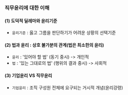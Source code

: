 
### 직무윤리에 대한 이해
#### (1) 도덕적 딜레마와 윤리기준
- `윤리기준` : 옳고 그름을 판단하기가 어려운 상황의 선택기준
#### (2) 법과 윤리 : 상호 불가분의 관계(법은 최소한의 윤리)
- `윤리` : '있어야 할 법' (동기 중시) -> 개인적
- `법` : '있는 그대로의 법' (행위의 결과 중시) -> 사회적
#### (3) 기업윤리 VS 직무윤리
- `기업윤리` : 조직 구성원 전체에 요구되는 거시적 개념(윤리강령)